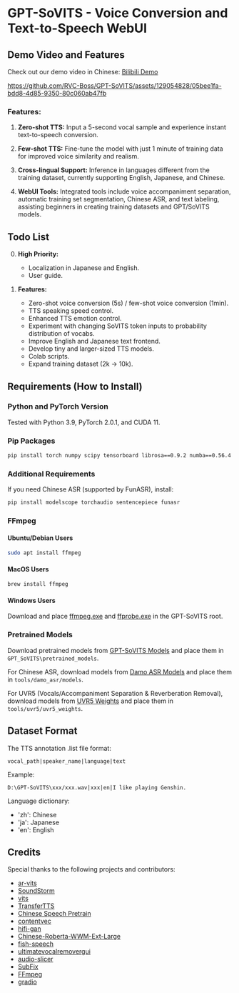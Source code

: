 # GPT-SoVITS - Voice Conversion and Text-to-Speech WebUI

## Demo Video and Features

Check out our demo video in Chinese: [Bilibili Demo](https://www.bilibili.com/video/BV12g4y1m7Uw/)

https://github.com/RVC-Boss/GPT-SoVITS/assets/129054828/05bee1fa-bdd8-4d85-9350-80c060ab47fb

### Features:

1. **Zero-shot TTS:** Input a 5-second vocal sample and experience instant text-to-speech conversion.

2. **Few-shot TTS:** Fine-tune the model with just 1 minute of training data for improved voice similarity and realism.

3. **Cross-lingual Support:** Inference in languages different from the training dataset, currently supporting English, Japanese, and Chinese.

4. **WebUI Tools:** Integrated tools include voice accompaniment separation, automatic training set segmentation, Chinese ASR, and text labeling, assisting beginners in creating training datasets and GPT/SoVITS models.

## Todo List

0. **High Priority:**
   - Localization in Japanese and English.
   - User guide.

1. **Features:**
   - Zero-shot voice conversion (5s) / few-shot voice conversion (1min).
   - TTS speaking speed control.
   - Enhanced TTS emotion control.
   - Experiment with changing SoVITS token inputs to probability distribution of vocabs.
   - Improve English and Japanese text frontend.
   - Develop tiny and larger-sized TTS models.
   - Colab scripts.
   - Expand training dataset (2k -> 10k).

## Requirements (How to Install)

### Python and PyTorch Version

Tested with Python 3.9, PyTorch 2.0.1, and CUDA 11.

### Pip Packages

```bash
pip install torch numpy scipy tensorboard librosa==0.9.2 numba==0.56.4 pytorch-lightning gradio==3.14.0 ffmpeg-python onnxruntime tqdm==4.59.0 cn2an pypinyin pyopenjtalk g2p_en
```

### Additional Requirements

If you need Chinese ASR (supported by FunASR), install:

```bash
pip install modelscope torchaudio sentencepiece funasr
```

### FFmpeg

#### Ubuntu/Debian Users

```bash
sudo apt install ffmpeg
```

#### MacOS Users

```bash
brew install ffmpeg
```

#### Windows Users

Download and place [ffmpeg.exe](https://huggingface.co/lj1995/VoiceConversionWebUI/blob/main/ffmpeg.exe) and [ffprobe.exe](https://huggingface.co/lj1995/VoiceConversionWebUI/blob/main/ffprobe.exe) in the GPT-SoVITS root.

### Pretrained Models

Download pretrained models from [GPT-SoVITS Models](https://huggingface.co/lj1995/GPT-SoVITS) and place them in `GPT_SoVITS\pretrained_models`.

For Chinese ASR, download models from [Damo ASR Models](https://modelscope.cn/models/damo/speech_paraformer-large_asr_nat-zh-cn-16k-common-vocab8404-pytorch/files) and place them in `tools/damo_asr/models`.

For UVR5 (Vocals/Accompaniment Separation & Reverberation Removal), download models from [UVR5 Weights](https://huggingface.co/lj1995/VoiceConversionWebUI/tree/main/uvr5_weights) and place them in `tools/uvr5/uvr5_weights`.

## Dataset Format

The TTS annotation .list file format:

```
vocal_path|speaker_name|language|text
```

Example:

```
D:\GPT-SoVITS\xxx/xxx.wav|xxx|en|I like playing Genshin.
```

Language dictionary:

- 'zh': Chinese
- 'ja': Japanese
- 'en': English

## Credits

Special thanks to the following projects and contributors:

- [ar-vits](https://github.com/innnky/ar-vits)
- [SoundStorm](https://github.com/yangdongchao/SoundStorm/tree/master/soundstorm/s1/AR)
- [vits](https://github.com/jaywalnut310/vits)
- [TransferTTS](https://github.com/hcy71o/TransferTTS/blob/master/models.py#L556)
- [Chinese Speech Pretrain](https://github.com/TencentGameMate/chinese_speech_pretrain)
- [contentvec](https://github.com/auspicious3000/contentvec/)
- [hifi-gan](https://github.com/jik876/hifi-gan)
- [Chinese-Roberta-WWM-Ext-Large](https://huggingface.co/hfl/chinese-roberta-wwm-ext-large)
- [fish-speech](https://github.com/fishaudio/fish-speech/blob/main/tools/llama/generate.py#L41)
- [ultimatevocalremovergui](https://github.com/Anjok07/ultimatevocalremovergui)
- [audio-slicer](https://github.com/openvpi/audio-slicer)
- [SubFix](https://github.com/cronrpc/SubFix)
- [FFmpeg](https://github.com/FFmpeg/FFmpeg)
- [gradio](https://github.com/gradio-app/gradio)